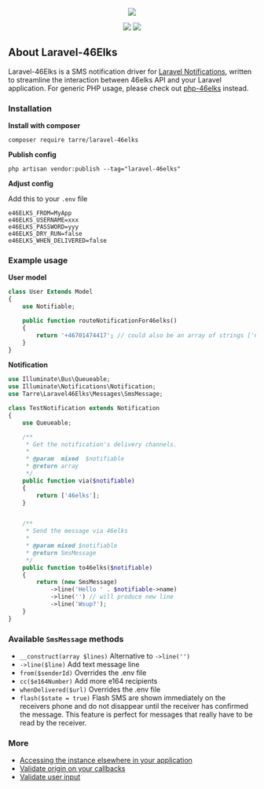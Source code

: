 <p align="center"><img src="https://i.imgur.com/32yAGi9.png"></p>

<p align="center">
<a href="https://packagist.org/packages/tarre/laravel-46elks"><img src="https://img.shields.io/packagist/v/tarre/laravel-46elks?style=flat-square"></a>
<a href="https://packagist.org/packages/tarre/laravel-46elks"><img src="https://img.shields.io/packagist/l/tarre/laravel-46elks?style=flat-square"></a>
</p>

## About Laravel-46Elks

Laravel-46Elks is a SMS notification driver for [Laravel Notifications](https://laravel.com/docs/6.x/notifications), written to streamline the interaction between 46elks API and your Laravel application.
For generic PHP usage, please check out [php-46elks](https://github.com/tarreislam/php-46elks) instead.

### Installation

**Install with composer**

```
composer require tarre/laravel-46elks
```

**Publish config**

``php artisan vendor:publish --tag="laravel-46elks"``

**Adjust config**

Add this to your `.env` file
```dotenv
e46ELKS_FROM=MyApp
e46ELKS_USERNAME=xxx
e46ELKS_PASSWORD=yyy
e46ELKS_DRY_RUN=false
e46ELKS_WHEN_DELIVERED=false
```

### Example usage

**User model**
```php
class User Extends Model
{
    use Notifiable;

    public function routeNotificationFor46elks()
    {
        return '+46701474417'; // could also be an array of strings ['number1', 'number2'] etc
    }
}
```

**Notification**

```php
use Illuminate\Bus\Queueable;
use Illuminate\Notifications\Notification;
use Tarre\Laravel46Elks\Messages\SmsMessage;

class TestNotification extends Notification
{
    use Queueable;

    /**
     * Get the notification's delivery channels.
     *
     * @param  mixed  $notifiable
     * @return array
     */
    public function via($notifiable)
    {
        return ['46elks'];
    }


    /**
     * Send the message via 46elks
     *
     * @param mixed $notifiable
     * @return SmsMessage
     */
    public function to46elks($notifiable)
    {
        return (new SmsMessage)
            ->line('Hello ' . $notifiable->name)
            ->line('') // will produce new line
            ->line('Wsup?');
    }
}
````

### Available `SmsMessage` methods

* `__construct(array $lines)` Alternative to `->line('')` 
* `->line($line)` Add text message line
* `from($senderId)` Overrides the .env file
* `cc($e164Number)` Add more e164 recipients
* `whenDelivered($url)` Overrides the .env file
* `flash($state = true)` Flash SMS are shown immediately on the receivers phone and do not disappear until the receiver has confirmed the message. This feature is perfect for messages that really have to be read by the receiver.



### More

* [Accessing the instance elsewhere in your application](docs/accessing-elsewhere.md)
* [Validate origin on your callbacks](docs/validate-origin-callbacks.md)
* [Validate user input](docs/validate-input.md)
